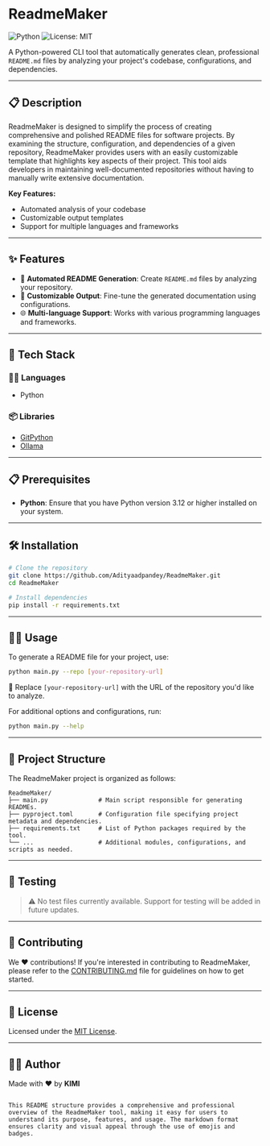 # ReadmeMaker

![Python](https://img.shields.io/badge/Python-v3.12+-blue)
![License: MIT](https://img.shields.io/badge/License-MIT-yellow.svg)

A Python-powered CLI tool that automatically generates clean, professional `README.md` files by analyzing your project's codebase, configurations, and dependencies.

---

## 📋 Description

ReadmeMaker is designed to simplify the process of creating comprehensive and polished README files for software projects. By examining the structure, configuration, and dependencies of a given repository, ReadmeMaker provides users with an easily customizable template that highlights key aspects of their project. This tool aids developers in maintaining well-documented repositories without having to manually write extensive documentation.

**Key Features:**
- Automated analysis of your codebase
- Customizable output templates
- Support for multiple languages and frameworks

---

## ✨ Features

- 🔄 **Automated README Generation**: Create `README.md` files by analyzing your repository.
- 🔧 **Customizable Output**: Fine-tune the generated documentation using configurations.
- 🌐 **Multi-language Support**: Works with various programming languages and frameworks.

---

## 🚀 Tech Stack

### 🧑‍💻 Languages
- Python

### 📦 Libraries
- [GitPython](https://github.com/gitpython-developers/GitPython)
- [Ollama](https://github.com/ollama/ollama)

---

## 📋 Prerequisites

- **Python**: Ensure that you have Python version 3.12 or higher installed on your system.

---

## 🛠️ Installation

```bash
# Clone the repository
git clone https://github.com/Adityaadpandey/ReadmeMaker.git
cd ReadmeMaker

# Install dependencies
pip install -r requirements.txt
```

---

## 🏃‍♂️ Usage

To generate a README file for your project, use:

```bash
python main.py --repo [your-repository-url]
```

📌 Replace `[your-repository-url]` with the URL of the repository you'd like to analyze.

For additional options and configurations, run:

```bash
python main.py --help
```

---

## 📁 Project Structure

The ReadmeMaker project is organized as follows:

```
ReadmeMaker/
├── main.py              # Main script responsible for generating READMEs.
├── pyproject.toml       # Configuration file specifying project metadata and dependencies.
├── requirements.txt     # List of Python packages required by the tool.
└── ...                  # Additional modules, configurations, and scripts as needed.
```

---

## 🧪 Testing

> ⚠️ No test files currently available. Support for testing will be added in future updates.

---

## 🤝 Contributing

We ❤️ contributions! If you're interested in contributing to ReadmeMaker, please refer to the [CONTRIBUTING.md](CONTRIBUTING.md) file for guidelines on how to get started.

---

## 📄 License

Licensed under the [MIT License](LICENSE).

---

## 👨‍💻 Author

Made with ❤️ by **KIMI**
```

This README structure provides a comprehensive and professional overview of the ReadmeMaker tool, making it easy for users to understand its purpose, features, and usage. The markdown format ensures clarity and visual appeal through the use of emojis and badges.
